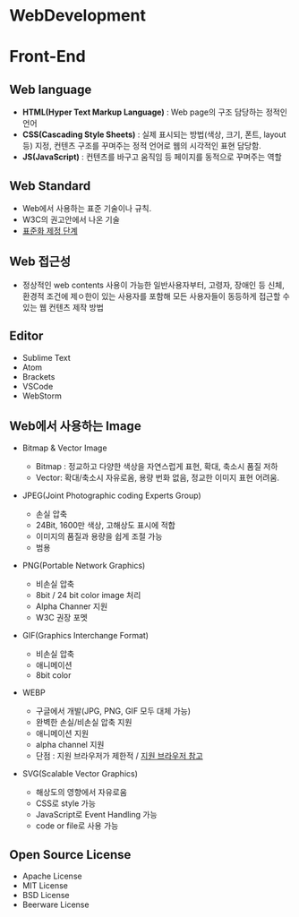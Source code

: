 # WebDevelopment

# Front-End

## Web language


* __HTML(Hyper Text Markup Language)__ : Web page의 구조 담당하는 정적인 언어
* __CSS(Cascading Style Sheets)__ : 실제 표시되는 방법(색상, 크기, 폰트, layout등) 지정, 컨텐츠 구조를 꾸며주는 정적 언어로 웹의 시각적인 표현 담당함.
* __JS(JavaScript)__ : 컨텐츠를 바구고 움직임 등 페이지를 동적으로 꾸며주는 역할

## Web Standard


* Web에서 사용하는 표준 기술이나 규칙.
* W3C의 권고안에서 나온 기술
* [표준화 제정 단계](https://wit.nts-corp.com/2013/10/16/280)

## Web 접근성

* 정상적인 web contents 사용이 가능한 일반사용자부터, 고령자, 장애인 등 신체, 환경적 조건에 제ㅇ한이 있는 사용자를 포함해 모든 사용자들이 동등하게 접근할 수 있는 웹 컨텐츠 제작 방법

## Editor

* Sublime Text
* Atom
* Brackets
* VSCode
* WebStorm

## Web에서 사용하는 Image

* Bitmap & Vector Image
	* Bitmap : 정교하고 다양한 색상을 자연스럽게 표현, 확대, 축소시 품질 저하
	* Vector: 확대/축소시 자유로옴, 용량 번화 없음, 정교한 이미지 표현 어려움.

* JPEG(Joint Photographic coding Experts Group)
	* 손실 압축
	* 24Bit, 1600만 색상, 고해상도 표시에 적합
	* 이미지의 품질과 용량을 쉽게 조절 가능
	* 범용

* PNG(Portable Network Graphics)	
	* 비손실 압축
	* 8bit / 24 bit color image 처리
	* Alpha Channer 지원
	* W3C 권장 포멧

* GIF(Graphics Interchange Format)
	* 비손실 압축
	* 애니메이션
	* 8bit color

* WEBP
	* 구글에서 개발(JPG, PNG, GIF 모두 대체 가능) 
	* 완벽한 손실/비손실 압축 지원
	* 애니메이션 지원
	* alpha channel 지원
	* 단점 : 지원 브라우저가 제한적 / [지원 브라우저 참고](https://caniuse.com/#feat=webp)

* SVG(Scalable Vector Graphics)
	* 해상도의 영향에서 자유로움
	* CSS로 style 가능
	* JavaScript로 Event Handling 가능
	* code or file로 사용 가능

## Open Source License

* Apache License
* MIT License
* BSD License
* Beerware License

 		 	
